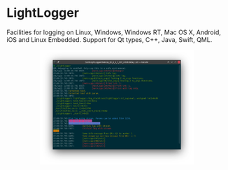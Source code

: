 LightLogger
===========

Facilities for logging on Linux, Windows, Windows RT, Mac OS X, Android, iOS and Linux Embedded. Support for Qt types, C++, Java, Swift, QML.

<p align="center"><img src="docs/lightlogger.webp" width="70%"></img></p>